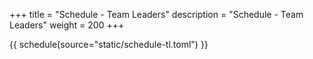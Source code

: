 +++
title = "Schedule - Team Leaders"
description = "Schedule - Team Leaders"
weight = 200
+++

{{ schedule(source="static/schedule-tl.toml") }}